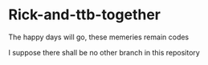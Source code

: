 # Rick-and-ttb-together
The happy days will go, these memeries remain codes


I suppose there shall be no other branch in this repository
